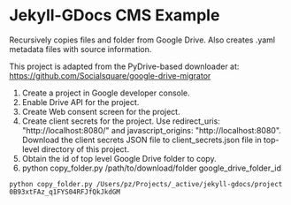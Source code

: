 Jekyll-GDocs CMS Example
========================

Recursively copies files and folder from Google Drive. Also creates .yaml metadata files with source information.

This project is adapted from the PyDrive-based downloader at:
https://github.com/Socialsquare/google-drive-migrator

1. Create a project in Google developer console.
2. Enable Drive API for the project.
3. Create Web consent screen for the project.
4. Create client secrets for the project.  Use redirect_uris: "http://localhost:8080/" and javascript_origins: "http://localhost:8080".  Download the client secrets JSON file to client_secrets.json file in top-level directory of this project.
5. Obtain the id of top level Google Drive folder to copy.
6. python copy_folder.py /path/to/download/folder google_drive_folder_id

```
python copy_folder.py /Users/pz/Projects/_active/jekyll-gdocs/project 0B93xtFAz_q1FYS04RFJfQkJkdGM
```
